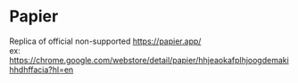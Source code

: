 # Papier 
Replica of official non-supported https://papier.app/  
ex: https://chrome.google.com/webstore/detail/papier/hhjeaokafplhjoogdemakihhdhffacia?hl=en 
